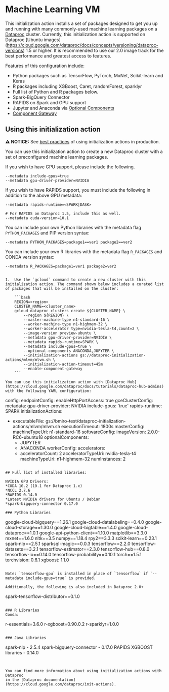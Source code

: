 # Machine Learning VM

This initialization action installs a set of packages designed to get you up and running with many commonly-used machine learning packages on a
[Dataproc](https://cloud.google.com/dataproc) cluster. Currently, this initialization action is supported on Dataproc [Ubuntu images] (https://cloud.google.com/dataproc/docs/concepts/versioning/dataproc-versions) 1.5 or higher. It is recommended to use our 2.0 image track for the best performance and greatest access to features. 

Features of this configuration include:

* Python packages such as  TensorFlow, PyTorch, MxNet, Scikit-learn and Keras
* R packages including XGBoost, Caret, randomForest, sparklyr
* Full list of Python and R packages below.
* Spark-BigQuery Connector
* RAPIDS on Spark and GPU support
* Jupyter and Anaconda via [Optional Components](https://cloud.google.com/dataproc/docs/concepts/components/overview)
* [Component Gateway](https://cloud.google.com/dataproc/docs/concepts/accessing/dataproc-gateways)

## Using this initialization action

**:warning: NOTICE:** See [best practices](/README.md#how-initialization-actions-are-used) of using initialization actions in production.

You can use this initialization action to create a new Dataproc cluster with a set of preconfigured machine learning packages.

If you wish to have GPU support, please include the following.
```
--metadata include-gpus=true
--metadata gpu-driver-provider=NVIDIA
```

If you wish to have RAPIDS support, you must include the following in addition to the above GPU metadata:
```
--metadata rapids-runtime=<SPARK|DASK>

# For RAPIDS on Dataproc 1.5, include this as well. 
--metadata cuda-version=10.1
```

You can include your own Python libraries with the metadata flag `PYTHON_PACKAGES` and PIP version syntax:
```
--metadata PYTHON_PACKAGES=package1==ver1 package2==ver2
```

You can include your own R libraries with the metadata flag `R_PACKAGES` and CONDA version syntax:
```
--metadata R_PACKAGES=package1=ver1 package2=ver2


1.  Use the `gcloud` command to create a new cluster with this initialization action. The command shown below includes a curated list of packages that will be installed on the cluster:

    ```bash
    REGION=<region>
    CLUSTER_NAME=<cluster_name>
    gcloud dataproc clusters create ${CLUSTER_NAME} \
        --region ${REGION} \
        --master-machine-type n1-standard-16 \
        --worker-machine-type n1-highmem-32 \
        --worker-accelerator type=nvidia-tesla-t4,count=2 \
        --image-version preview-ubuntu \
        --metadata gpu-driver-provider=NVIDIA \
        --metadata rapids-runtime=SPARK \
        --metadata include-gpus=true \
        --optional-components ANACONDA,JUPYTER \
        --initialization-actions gs://dataproc-initialization-actions/mlvm/mlvm.sh \
        --initialization-action-timeout=45m
        --enable-component-gateway  
    ```

You can use this initialization action with [Dataproc Hub](https://cloud.google.com/dataproc/docs/tutorials/dataproc-hub-admins) with the following YAML configuration:

```
config:
  endpointConfig:
    enableHttpPortAccess: true
  gceClusterConfig:
    metadata:
      gpu-driver-provider: NVIDIA
      include-gpus: 'true'
      rapids-runtime: SPARK
  initializationActions:
  - executableFile: gs://bmiro-test/dataproc-initialization-actions/mlvm/mlvm.sh
    executionTimeout: 1800s
  masterConfig:
    machineTypeUri: n1-standard-16
  softwareConfig:
    imageVersion: 2.0.0-RC6-ubuntu18
    optionalComponents:
    - JUPYTER
    - ANACONDA
  workerConfig:
    accelerators:
    - acceleratorCount: 2
      acceleratorTypeUri: nvidia-tesla-t4
    machineTypeUri: n1-highmem-32
    numInstances: 2
```

## Full list of installed libraries:

NVIDIA GPU Drivers: 
*CUDA 10.2 (10.1 for Dataproc 1.x)
*NCCL 2.7.6
*RAPIDS 0.14.0
*Latest NVIDIA drivers for Ubuntu / Debian
*spark-bigquery-connector 0.17.0

### Python Libraries
```
google-cloud-bigquery==1.26.1
google-cloud-datalabeling==0.4.0
google-cloud-storage==1.30.0
google-cloud-bigtable==1.4.0
google-cloud-dataproc==1.0.1
google-api-python-client==1.10.0
matplotlib==3.3.0
mxnet==1.6.0 
nltk==3.5
numpy==1.18.4 
rpy2==3.3.3
scikit-learn==0.23.1 
spark-nlp==2.5.1
sparksql-magic==0.0.3
tensorflow==2.2.0
tensorflow-datasets==3.2.1
tensorflow-estimator==2.3.0
tensorflow-hub==0.8.0
tensorflow-io==0.14.0
tensorflow-probability==0.10.1
torch==1.5.1
torchvision: 0.6.1
xgboost: 1.1.0
```

Note: `tensorflow-gpu` is installed in place of `tensorflow` if `--metadata include-gpus=true` is provided.  

Additionally, the following is also included in Dataproc 2.0+
```
spark-tensorflow-distributor==0.1.0
```

### R Libraries
Conda: 
```
r-essentials=3.6.0
r-xgboost=0.90.0.2
r-sparklyr=1.0.0
```

### Java Libraries
```
spark-nlp - 2.5.4
spark-bigquery-connector - 0.17.0
RAPIDS XGBOOST libraries - 0.14.0
```


You can find more information about using initialization actions with Dataproc
in the [Dataproc documentation](https://cloud.google.com/dataproc/init-actions).